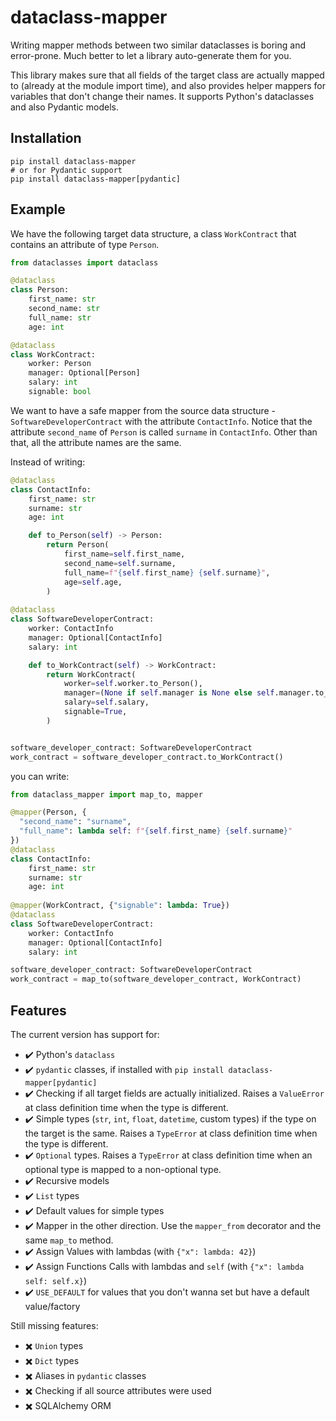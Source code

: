 # dataclass-mapper

Writing mapper methods between two similar dataclasses is boring and error-prone.
Much better to let a library auto-generate them for you.

This library makes sure that all fields of the target class are actually mapped to (already at the module import time), and also provides helper mappers for variables that don't change their names.
It supports Python's dataclasses and also Pydantic models.

## Installation

```
pip install dataclass-mapper
# or for Pydantic support
pip install dataclass-mapper[pydantic]
```

## Example

We have the following target data structure, a class `WorkContract` that contains an attribute of type `Person`.

```python
from dataclasses import dataclass

@dataclass
class Person:
    first_name: str
    second_name: str
    full_name: str
    age: int

@dataclass
class WorkContract:
    worker: Person
    manager: Optional[Person]
    salary: int
    signable: bool
```

We want to have a safe mapper from the source data structure - `SoftwareDeveloperContract` with the attribute `ContactInfo`.
Notice that the attribute `second_name` of `Person` is called `surname` in `ContactInfo`.
Other than that, all the attribute names are the same.

Instead of writing:

```python
@dataclass
class ContactInfo:
    first_name: str
    surname: str
    age: int

    def to_Person(self) -> Person:
        return Person(
            first_name=self.first_name,
            second_name=self.surname,
            full_name=f"{self.first_name} {self.surname}",
            age=self.age,
        )
      
@dataclass
class SoftwareDeveloperContract:
    worker: ContactInfo
    manager: Optional[ContactInfo]
    salary: int

    def to_WorkContract(self) -> WorkContract:
        return WorkContract(
            worker=self.worker.to_Person(),
            manager=(None if self.manager is None else self.manager.to_Person()),
            salary=self.salary,
            signable=True,
        )


software_developer_contract: SoftwareDeveloperContract
work_contract = software_developer_contract.to_WorkContract()
```

you can write:

```python
from dataclass_mapper import map_to, mapper

@mapper(Person, {
  "second_name": "surname",
  "full_name": lambda self: f"{self.first_name} {self.surname}"
})
@dataclass
class ContactInfo:
    first_name: str
    surname: str
    age: int
      
@mapper(WorkContract, {"signable": lambda: True})
@dataclass
class SoftwareDeveloperContract:
    worker: ContactInfo
    manager: Optional[ContactInfo]
    salary: int

software_developer_contract: SoftwareDeveloperContract
work_contract = map_to(software_developer_contract, WorkContract)
```

## Features

The current version has support for:

- :heavy_check_mark: Python's `dataclass`
- :heavy_check_mark: `pydantic` classes, if installed with `pip install dataclass-mapper[pydantic]`
- :heavy_check_mark: Checking if all target fields are actually initialized.
  Raises a `ValueError` at class definition time when the type is different.
- :heavy_check_mark: Simple types (`str`, `int`, `float`, `datetime`, custom types) if the type on the target is the same.
  Raises a `TypeError` at class definition time when the type is different.
- :heavy_check_mark: `Optional` types.
  Raises a `TypeError` at class definition time when an optional type is mapped to a non-optional type.
- :heavy_check_mark: Recursive models
- :heavy_check_mark: `List` types
- :heavy_check_mark: Default values for simple types
- :heavy_check_mark: Mapper in the other direction. Use the `mapper_from` decorator and the same `map_to` method.
- :heavy_check_mark: Assign Values with lambdas (with `{"x": lambda: 42}`)
- :heavy_check_mark: Assign Functions Calls with lambdas and `self` (with `{"x": lambda self: self.x}`)
- :heavy_check_mark: `USE_DEFAULT` for values that you don't wanna set but have a default value/factory

Still missing features:

- :heavy_multiplication_x: `Union` types
- :heavy_multiplication_x: `Dict` types
- :heavy_multiplication_x: Aliases in `pydantic` classes
- :heavy_multiplication_x: Checking if all source attributes were used
- :heavy_multiplication_x: SQLAlchemy ORM
